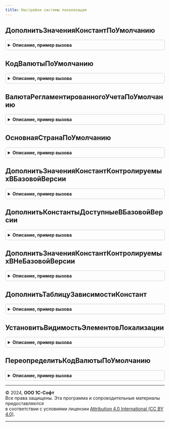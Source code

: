 ```yaml
---
title: Настройки системы локализация
---
```



## ДополнитьЗначенияКонстантПоУмолчанию
<details style="margin: 1em 0; padding: 0.5em; border: 1px solid #ccc; border-radius: 6px;">

<summary style="font-weight: bold; cursor: pointer;">Описание, пример вызова</summary>

```bsl

// Дополняет значения констант в новой ИБ по умолчанию.
//
// Параметры:
// 	Результат - Структура - Дополняемая структура констант
//
Процедура ДополнитьЗначенияКонстантПоУмолчанию(Результат) Экспорт
```

Пример вызова
```bsl
НастройкиСистемыЛокализация.ДополнитьЗначенияКонстантПоУмолчанию(Результат) 
```
</details>

## КодВалютыПоУмолчанию
<details style="margin: 1em 0; padding: 0.5em; border: 1px solid #ccc; border-radius: 6px;">

<summary style="font-weight: bold; cursor: pointer;">Описание, пример вызова</summary>

```bsl

// Возвращает код валюты по умолчанию
//
// Возвращаемое значение:
//  Строка - код валюты
//
Функция КодВалютыПоУмолчанию() Экспорт
```

Пример вызова
```bsl
Результат = НастройкиСистемыЛокализация.КодВалютыПоУмолчанию() 
```
</details>

## ВалютаРегламентированногоУчетаПоУмолчанию
<details style="margin: 1em 0; padding: 0.5em; border: 1px solid #ccc; border-radius: 6px;">

<summary style="font-weight: bold; cursor: pointer;">Описание, пример вызова</summary>

```bsl

// Возвращает валюту регламентированного учета по умолчанию
//
// Возвращаемое значение:
//  СправочникСсылка.Валюты - валюта регламентированного учета по умолчанию
//
Функция ВалютаРегламентированногоУчетаПоУмолчанию() Экспорт
```

Пример вызова
```bsl
Результат = НастройкиСистемыЛокализация.ВалютаРегламентированногоУчетаПоУмолчанию() 
```
</details>

## ОсновнаяСтранаПоУмолчанию
<details style="margin: 1em 0; padding: 0.5em; border: 1px solid #ccc; border-radius: 6px;">

<summary style="font-weight: bold; cursor: pointer;">Описание, пример вызова</summary>

```bsl

// Возвращает основную старну по умолчанию
//
// Возвращаемое значение:
//  СправочникСсылка.СтраныМира - Основная страна по умолчанию
//
Функция ОсновнаяСтранаПоУмолчанию() Экспорт
```

Пример вызова
```bsl
Результат = НастройкиСистемыЛокализация.ОсновнаяСтранаПоУмолчанию() 
```
</details>

## ДополнитьЗначенияКонстантКонтролируемыхВБазовойВерсии
<details style="margin: 1em 0; padding: 0.5em; border: 1px solid #ccc; border-radius: 6px;">

<summary style="font-weight: bold; cursor: pointer;">Описание, пример вызова</summary>

```bsl

// Дополняет значения констант, контролируемых в базовой версии.
//
// Параметры:
// 	Результат - Структура - Дополняемая структура констант
//
Процедура ДополнитьЗначенияКонстантКонтролируемыхВБазовойВерсии(Результат) Экспорт
```

Пример вызова
```bsl
НастройкиСистемыЛокализация.ДополнитьЗначенияКонстантКонтролируемыхВБазовойВерсии(Результат) 
```
</details>

## ДополнитьКонстантыДоступныеВБазовойВерсии
<details style="margin: 1em 0; padding: 0.5em; border: 1px solid #ccc; border-radius: 6px;">

<summary style="font-weight: bold; cursor: pointer;">Описание, пример вызова</summary>

```bsl

// Дополняет список констант, которые доступны для изменения в базовой версии.
//
// Параметры:
// 	Результат - Структура - Дополняемая структура констант
//
Процедура ДополнитьКонстантыДоступныеВБазовойВерсии(Результат) Экспорт
```

Пример вызова
```bsl
НастройкиСистемыЛокализация.ДополнитьКонстантыДоступныеВБазовойВерсии(Результат) 
```
</details>

## ДополнитьЗначенияКонстантКонтролируемыхВНеБазовойВерсии
<details style="margin: 1em 0; padding: 0.5em; border: 1px solid #ccc; border-radius: 6px;">

<summary style="font-weight: bold; cursor: pointer;">Описание, пример вызова</summary>

```bsl

// Дополняет значения констант контролируемых в НЕ базовой версии.
//
// Параметры:
// 	Результат - Структура - Дополняемая структура констант
//
Процедура ДополнитьЗначенияКонстантКонтролируемыхВНеБазовойВерсии(Результат) Экспорт
```

Пример вызова
```bsl
НастройкиСистемыЛокализация.ДополнитьЗначенияКонстантКонтролируемыхВНеБазовойВерсии(Результат) 
```
</details>

## ДополнитьТаблицуЗависимостиКонстант
<details style="margin: 1em 0; padding: 0.5em; border: 1px solid #ccc; border-radius: 6px;">

<summary style="font-weight: bold; cursor: pointer;">Описание, пример вызова</summary>

```bsl


// Дополняет таблицу, описывающую зависимость констант в конфигурации.
// Каждая строка таблицы означает:
// для родительской константы со значением Х допустимо только значение Y для подчиненной константы.
// Параметры:
// 	Результат - ТаблицаЗначений:
//		* ИмяРодительскойКонстанты - Строка
//		* ИмяПодчиненнойКонстанты - Строка
//		* ЗначениеРодительскойКонстанты - Булево
//		* ЗначениеПодчиненнойКонстанты - Булево.
//
Процедура ДополнитьТаблицуЗависимостиКонстант(Результат) Экспорт
```

Пример вызова
```bsl
НастройкиСистемыЛокализация.ДополнитьТаблицуЗависимостиКонстант(Результат) 
```
</details>

## УстановитьВидимостьЭлементовЛокализации
<details style="margin: 1em 0; padding: 0.5em; border: 1px solid #ccc; border-radius: 6px;">

<summary style="font-weight: bold; cursor: pointer;">Описание, пример вызова</summary>

```bsl

// Устанавливает видимость групп элементов, относящихся к элементам локализации.
//
// Параметры:
// 	Форма - ФормаКлиентскогоПриложения - форма, в которой необходима установка видимости.
Процедура УстановитьВидимостьЭлементовЛокализации(Форма) Экспорт
```

Пример вызова
```bsl
НастройкиСистемыЛокализация.УстановитьВидимостьЭлементовЛокализации(Форма) 
```
</details>

## ПереопределитьКодВалютыПоУмолчанию
<details style="margin: 1em 0; padding: 0.5em; border: 1px solid #ccc; border-radius: 6px;">

<summary style="font-weight: bold; cursor: pointer;">Описание, пример вызова</summary>

```bsl

// Позволяет переопределить код валюты по умолчанию.
//
// Параметры:
//  КодВалюты	 - Строка - код валюты, если не задан, то RUB (643).
//
Процедура ПереопределитьКодВалютыПоУмолчанию(КодВалюты) Экспорт
```

Пример вызова
```bsl
НастройкиСистемыЛокализация.ПереопределитьКодВалютыПоУмолчанию(КодВалюты) 
```
</details>

---

© 2024, **ООО 1С-Софт**  
Все права защищены. Эта программа и сопроводительные материалы предоставляются  
в соответствии с условиями лицензии [Attribution 4.0 International (CC BY 4.0)](https://creativecommons.org/licenses/by/4.0/legalcode).

---
